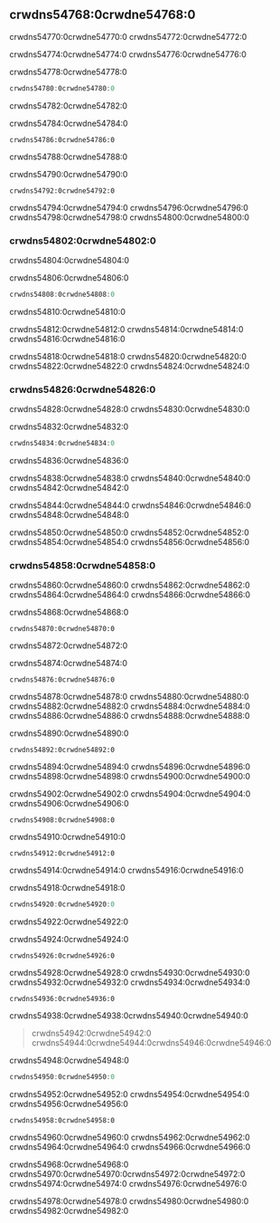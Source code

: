## crwdns54768:0crwdne54768:0

crwdns54770:0crwdne54770:0 crwdns54772:0crwdne54772:0

crwdns54774:0crwdne54774:0 crwdns54776:0crwdne54776:0

<span class="filename">crwdns54778:0crwdne54778:0</span>

```rust
crwdns54780:0crwdne54780:0
```


<span class="caption">crwdns54782:0crwdne54782:0</span>

crwdns54784:0crwdne54784:0

```console
crwdns54786:0crwdne54786:0
```

crwdns54788:0crwdne54788:0

crwdns54790:0crwdne54790:0

```rust,ignore
crwdns54792:0crwdne54792:0
```

crwdns54794:0crwdne54794:0 crwdns54796:0crwdne54796:0 crwdns54798:0crwdne54798:0<!-- ignore --> crwdns54800:0crwdne54800:0

### crwdns54802:0crwdne54802:0

crwdns54804:0crwdne54804:0

<span class="filename">crwdns54806:0crwdne54806:0</span>

```rust
crwdns54808:0crwdne54808:0
```


<span class="caption">crwdns54810:0crwdne54810:0</span>

crwdns54812:0crwdne54812:0 crwdns54814:0crwdne54814:0 crwdns54816:0crwdne54816:0

crwdns54818:0crwdne54818:0 crwdns54820:0crwdne54820:0 crwdns54822:0crwdne54822:0 crwdns54824:0crwdne54824:0

### crwdns54826:0crwdne54826:0

crwdns54828:0crwdne54828:0 crwdns54830:0crwdne54830:0

<span class="filename">crwdns54832:0crwdne54832:0</span>

```rust
crwdns54834:0crwdne54834:0
```

<span class="caption">crwdns54836:0crwdne54836:0</span>

crwdns54838:0crwdne54838:0 crwdns54840:0crwdne54840:0 crwdns54842:0crwdne54842:0

crwdns54844:0crwdne54844:0 crwdns54846:0crwdne54846:0 crwdns54848:0crwdne54848:0

crwdns54850:0crwdne54850:0 crwdns54852:0crwdne54852:0 crwdns54854:0crwdne54854:0 crwdns54856:0crwdne54856:0

### crwdns54858:0crwdne54858:0

crwdns54860:0crwdne54860:0 crwdns54862:0crwdne54862:0<!-- ignore --> crwdns54864:0crwdne54864:0 crwdns54866:0crwdne54866:0

<span class="filename">crwdns54868:0crwdne54868:0</span>

```rust,ignore,does_not_compile
crwdns54870:0crwdne54870:0
```


<span class="caption">crwdns54872:0crwdne54872:0</span>

crwdns54874:0crwdne54874:0

```text
crwdns54876:0crwdne54876:0
```

crwdns54878:0crwdne54878:0 crwdns54880:0crwdne54880:0 crwdns54882:0crwdne54882:0 crwdns54884:0crwdne54884:0 crwdns54886:0crwdne54886:0 crwdns54888:0crwdne54888:0

crwdns54890:0crwdne54890:0

```text
crwdns54892:0crwdne54892:0
```

crwdns54894:0crwdne54894:0 crwdns54896:0crwdne54896:0 crwdns54898:0crwdne54898:0 crwdns54900:0crwdne54900:0

crwdns54902:0crwdne54902:0 crwdns54904:0crwdne54904:0 crwdns54906:0crwdne54906:0

```text
crwdns54908:0crwdne54908:0
```

crwdns54910:0crwdne54910:0

```text
crwdns54912:0crwdne54912:0
```

crwdns54914:0crwdne54914:0 crwdns54916:0crwdne54916:0

<span class="filename">crwdns54918:0crwdne54918:0</span>

```rust
crwdns54920:0crwdne54920:0
```


<span class="caption">crwdns54922:0crwdne54922:0</span>

crwdns54924:0crwdne54924:0

```console
crwdns54926:0crwdne54926:0
```

crwdns54928:0crwdne54928:0 crwdns54930:0crwdne54930:0 crwdns54932:0crwdne54932:0 crwdns54934:0crwdne54934:0

```console
crwdns54936:0crwdne54936:0
```

crwdns54938:0crwdne54938:0<!-- ignore -->crwdns54940:0crwdne54940:0

> crwdns54942:0crwdne54942:0 crwdns54944:0crwdne54944:0<!-- ignore -->crwdns54946:0crwdne54946:0

crwdns54948:0crwdne54948:0

```rust
crwdns54950:0crwdne54950:0
```

crwdns54952:0crwdne54952:0 crwdns54954:0crwdne54954:0 crwdns54956:0crwdne54956:0

```console
crwdns54958:0crwdne54958:0
```

crwdns54960:0crwdne54960:0 crwdns54962:0crwdne54962:0 crwdns54964:0crwdne54964:0 crwdns54966:0crwdne54966:0

crwdns54968:0crwdne54968:0 crwdns54970:0crwdne54970:0<!--
ignore -->crwdns54972:0crwdne54972:0 crwdns54974:0crwdne54974:0 crwdns54976:0crwdne54976:0

crwdns54978:0crwdne54978:0 crwdns54980:0crwdne54980:0 crwdns54982:0crwdne54982:0
